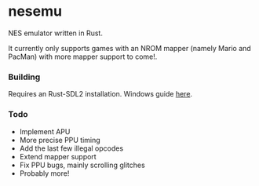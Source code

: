 # nesemu
NES emulator written in Rust.

It currently only supports games with an NROM mapper (namely Mario and PacMan) with more mapper support to come!.

### Building
Requires an Rust-SDL2 installation. Windows guide [here](https://github.com/Rust-SDL2/rust-sdl2?tab=readme-ov-file#windows-msvc).

### Todo
- Implement APU
- More precise PPU timing
- Add the last few illegal opcodes
- Extend mapper support
- Fix PPU bugs, mainly scrolling glitches
- Probably more!
